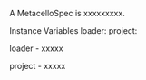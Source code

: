 A MetacelloSpec is xxxxxxxxx.Instance Variables	loader:		<Object>	project:		<Object>loader	- xxxxxproject	- xxxxx